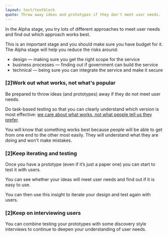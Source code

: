 ```yaml
---
layout: text/textblock
quote: Throw away ideas and prototypes if they don't meet user needs.
---
```


In the Alpha stage, you try lots of different approaches to meet user needs and find out which approach works best.

This is an important stage and you should make sure you have budget for it. The Alpha stage will help you reduce the risks around:
- design — making sure you get the right scope for the service
- business processes — finding out if government can build the service
- technical — being sure you can integrate the service and make it secure

### [2]Work out what works, not what's popular

Be prepared to throw ideas (and prototypes) away if they do not meet user needs.

Do task-based testing so that you can clearly understand which version is most effective: [we care about what works, not what people tell us they prefer](https://userresearch.blog.gov.uk/2017/04/18/why-we-care-more-about-effectiveness-than-efficiency-or-satisfaction/).

You will know that something works best because people will be able to get from one end to the other most easily. They will understand what they are doing and won't make mistakes.

### [2]Keep iterating and testing

Once you have a prototype (even if it’s just a paper one) you can start to test it with users.

You can see whether your ideas will meet user needs and find out if it is easy to use.

You can then use this insight to iterate your design and test again with users.

### [2]Keep on interviewing users

You can combine testing your prototypes with some discovery style interviews to continue to deepen your understanding of user needs.
